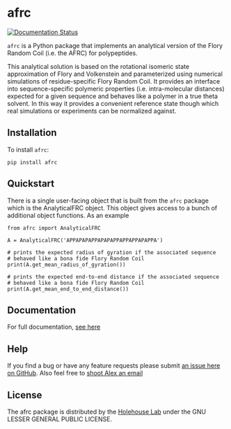 afrc
==============================
[//]: # (Badges)
[![Documentation Status](https://readthedocs.org/projects/afrc/badge/?version=latest)](https://afrc.readthedocs.io/en/latest/?badge=latest)

`afrc` is a Python package that implements an analytical version of the Flory Random Coil (i.e. the AFRC) for polypeptides. 

This analytical solution is based on the rotational isomeric state approximation of Flory and Volkenstein and parameterized using numerical simulations of residue-specific Flory Random Coil. It provides an interface into sequence-specific polymeric properties (i.e. intra-molecular distances) expected for a given sequence and behaves like a polymer in a true theta solvent. In this way it provides a convenient reference state though which real simulations or experiments can be normalized against.

## Installation
To install `afrc`:

	pip install afrc 


## Quickstart
There is a single user-facing object that is built from the `afrc` package which is the AnalyticalFRC object. This object gives access to a bunch of additional object functions. As an example

	from afrc import AnalyticalFRC
	
	A = AnalyticalFRC('APPAPAPAPPAPAPAPPAPPAPPAPAPPA')
	
	# prints the expected radius of gyration if the associated sequence 
	# behaved like a bona fide Flory Random Coil
	print(A.get_mean_radius_of_gyration())  
	
	# prints the expected end-to-end distance if the associated sequence 
	# behaved like a bona fide Flory Random Coil
	print(A.get_mean_end_to_end_distance())
	

## Documentation
For full documentation, [see here](https://afrc.readthedocs.io/)

## Help
If you find a bug or have any feature requests please submit [an issue here on GitHub](https://github.com/idptools/afrc/issues). Also feel free to [shoot Alex an email]()

## License
The afrc package is distributed by the [Holehouse Lab](https://www.holehouselab.com/) under the GNU LESSER GENERAL PUBLIC LICENSE.


